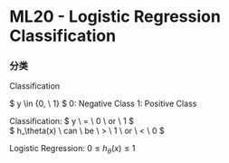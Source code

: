 # ML20 - Logistic Regression Classification

### 分类

Classification

$ y \in \{0, \ 1\} $
0: Negative Class
1: Positive Class

Classification: $ y \ = \ 0 \ or \ 1 $  
$ h_\theta(x) \ can \ be \ > \ 1 \ or \ < \ 0 $  

Logistic Regression: $0 \le h_\theta(x) \le 1$